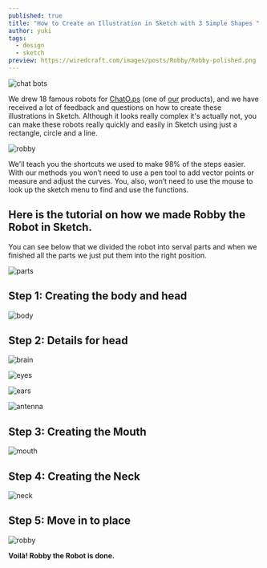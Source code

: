 ```yaml
---
published: true
title: "How to Create an Illustration in Sketch with 3 Simple Shapes "
author: yuki
tags:
  - design
  - sketch
preview: https://wiredcraft.com/images/posts/Robby/Robby-polished.png
---
```

![chat bots](https://wiredcraft.com/images/posts/Robby/chat-bots.png)

We drew 18 famous robots for [ChatO.ps](http://chato.ps/) (one of [our](http://wiredcraft.com/) products), and we have received a lot of feedback and questions on how to create these illustrations in Sketch. Although it looks really complex it's actually not, you can make these robots really quickly and easily in Sketch using just a rectangle, circle and a line. 

![robby](https://wiredcraft.com/images/posts/Robby/Robby-polished.png)

We'll teach you the shortcuts we used to make 98% of the steps easier. With our methods you won’t need to use a pen tool to add vector points or measure and adjust the curves. You, also, won’t need to use the mouse to look up the sketch menu to find and use the functions.

<!-- more -->

## Here is the tutorial on how we made Robby the Robot in Sketch.

You can see below that we divided the robot into serval parts and when we finished all the parts we just put them into the right position.

![parts](https://wiredcraft.com/images/posts/Robby/parts.png)

## Step 1: Creating the body and head

![body](https://wiredcraft.com/images/posts/Robby/body.png)

## Step 2: Details for head

![brain](https://wiredcraft.com/images/posts/Robby/brain.png)

![eyes](https://wiredcraft.com/images/posts/Robby/eyes.png)

![ears](https://wiredcraft.com/images/posts/Robby/ears.png)

![antenna](https://wiredcraft.com/images/posts/Robby/antenna.png)

## Step 3: Creating the Mouth

![mouth](https://wiredcraft.com/images/posts/Robby/mouth.png)

## Step 4: Creating the Neck

![neck](https://wiredcraft.com/images/posts/Robby/neck.png)

## Step 5: Move in to place

![robby](https://wiredcraft.com/images/posts/Robby/robby.png)

 **Voilà! Robby the Robot is done.**
